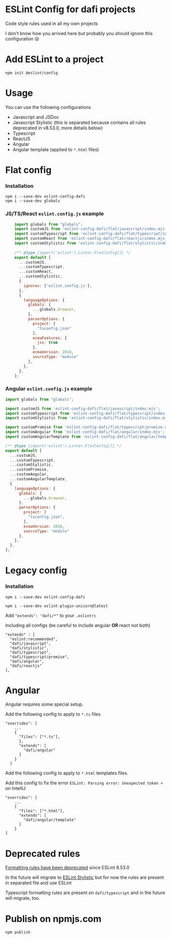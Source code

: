 # ESLint Config for dafi projects

Code style rules used in all my own projects

I don't know how you arrived here but probably you should ignore this configuration 😜

# Add ESLint to a project

    npm init @eslint/config

# Usage

You can use the following configurations 

- Javascript and JSDoc
- Javascript Stylistic (this is separated because contains all rules deprecated in v8.53.0, more details below)
- Typescript
- ReactJS
- Angular
- Angular template (applied to `*.html` files)

# Flat config

### Installation

    npm i --save-dev eslint-config-dafi
    npm i --save-dev globals

### JS/TS/React `eslint.config.js` example

```javascript
    import globals from "globals";
    import customJS from 'eslint-config-dafi/flat/javascript/index.mjs';
    import customTypescript from 'eslint-config-dafi/flat/typescript/index.mjs';
    import customReact from 'eslint-config-dafi/flat/reactjs/index.mjs';
    import customStylistic from 'eslint-config-dafi/flat/stylistic/index.mjs';
    
    /** @type {import('eslint').Linter.FlatConfig[]} */
    export default [
      ...customJS,
      ...customTypescript,
      ...customReact,
      ...customStylistic,
      {
        ignores: ['eslint.config.js'],
      },
      {
        languageOptions: {
          globals: {
            ...globals.browser,
          },
          parserOptions: {
            project: [
              "tsconfig.json"
            ],
            ecmaFeatures: {
              jsx: true
            },
            ecmaVersion: 2018,
            sourceType: "module"
          },
        },
      },
    ];
```

### Angular `eslint.config.js` example

```javascript
import globals from "globals";

import customJS from 'eslint-config-dafi/flat/javascript/index.mjs';
import customTypescript from 'eslint-config-dafi/flat/typescript/index.mjs';
import customStylistic from 'eslint-config-dafi/flat/stylistic/index.mjs';

import customPromise from 'eslint-config-dafi/flat/typescript/promise.mjs';
import customAngular from 'eslint-config-dafi/flat/angular/index.mjs';
import customAngularTemplate from 'eslint-config-dafi/flat/angular/template.mjs';

/** @type {import('eslint').Linter.FlatConfig[]} */
export default [
  ...customJS,
  ...customTypescript,
  ...customStylistic,
  ...customPromise,
  ...customAngular,
  ...customAngularTemplate,
  {
    languageOptions: {
      globals: {
        ...globals.browser,
      },
      parserOptions: {
        project: [
          "tsconfig.json",
        ],
        ecmaVersion: 2018,
        sourceType: "module"
      },
    },
  },
];
```

# Legacy config

### Installation

    npm i --save-dev eslint-config-dafi

    npm i --save-dev eslint-plugin-unicorn@latest

Add `"extends": "dafi/*"` to your `.eslintrc`

Including all configs (be careful to include angular **OR** react not both)

    "extends" : [
      "eslint:recommended",
      "dafi/javascript",
      "dafi/stylistic",
      "dafi/typescript",
      "dafi/typescript/promise",
      "dafi/angular",
      "dafi/reactjs"
    ],


# Angular

Angular requires some special setup.

Add the following config to apply to `*.ts` files

    "overrides": [
        ...
        {
          "files": ["*.ts"],
          },
          "extends": [
            "dafi/angular"
          ]
        }
      ]


Add the following config to apply to `*.html` templates files.

Add this config to fix the error `ESLint: Parsing error: Unexpected token <` on IntelliJ

    "overrides": [
        ...
        {
          "files": ["*.html"],
          "extends": [
            "dafi/angular/template"
          ]
        }
    ]

# Deprecated rules

[Formatting rules have been deprecated](https://eslint.org/blog/2023/10/deprecating-formatting-rules/) since ESLint 8.53.0 

In the future will migrate to [ESLint Stylistic](https://eslint.style/) but for now the rules are present in separated file and use ESLint

Typescript formatting rules are present on `dafi/typescript` and in the future will migrate, too.

# Publish on npmjs.com

    npm publish
